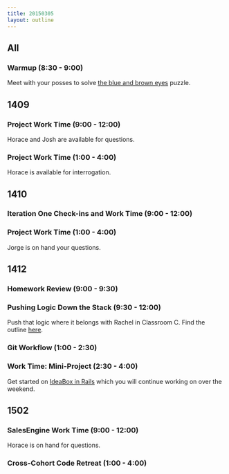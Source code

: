 ```yaml
---
title: 20150305
layout: outline
---
```


## All

### Warmup (8:30 - 9:00)

Meet with your posses to solve [the blue and brown eyes](https://xkcd.com/blue_eyes.html) puzzle. 

## 1409

### Project Work Time (9:00 - 12:00)

Horace and Josh are available for questions.

### Project Work Time (1:00 - 4:00)

Horace is available for interrogation.

## 1410

### Iteration One Check-ins and Work Time (9:00 - 12:00)

### Project Work Time (1:00 - 4:00)

Jorge is on hand your questions.

## 1412

### Homework Review (9:00 - 9:30)

### Pushing Logic Down the Stack (9:30 - 12:00)

Push that logic where it belongs with Rachel in Classroom C. Find the outline [here](http://tutorials.jumpstartlab.com/topics/architecture/pushing_logic_down_the_stack.html). 

### Git Workflow (1:00 - 2:30)

### Work Time: Mini-Project (2:30 - 4:00)

Get started on [IdeaBox in Rails](https://github.com/turingschool/challenges/blob/master/rails-mini-project.markdown) which you will continue working on over the weekend. 

## 1502

### SalesEngine Work Time (9:00 - 12:00)

Horace is on hand for questions.

### Cross-Cohort Code Retreat (1:00 - 4:00)
